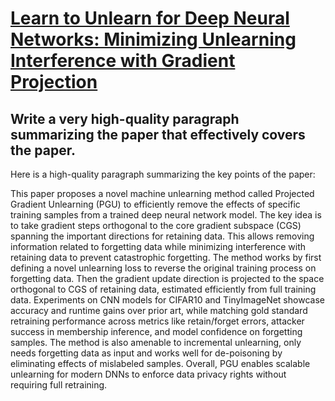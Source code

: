 # [Learn to Unlearn for Deep Neural Networks: Minimizing Unlearning   Interference with Gradient Projection](https://arxiv.org/abs/2312.04095)

## Write a very high-quality paragraph summarizing the paper that effectively covers the paper.

 Here is a high-quality paragraph summarizing the key points of the paper:

This paper proposes a novel machine unlearning method called Projected Gradient Unlearning (PGU) to efficiently remove the effects of specific training samples from a trained deep neural network model. The key idea is to take gradient steps orthogonal to the core gradient subspace (CGS) spanning the important directions for retaining data. This allows removing information related to forgetting data while minimizing interference with retaining data to prevent catastrophic forgetting. The method works by first defining a novel unlearning loss to reverse the original training process on forgetting data. Then the gradient update direction is projected to the space orthogonal to CGS of retaining data, estimated efficiently from full training data. Experiments on CNN models for CIFAR10 and TinyImageNet showcase accuracy and runtime gains over prior art, while matching gold standard retraining performance across metrics like retain/forget errors, attacker success in membership inference, and model confidence on forgetting samples. The method is also amenable to incremental unlearning, only needs forgetting data as input and works well for de-poisoning by eliminating effects of mislabeled samples. Overall, PGU enables scalable unlearning for modern DNNs to enforce data privacy rights without requiring full retraining.
